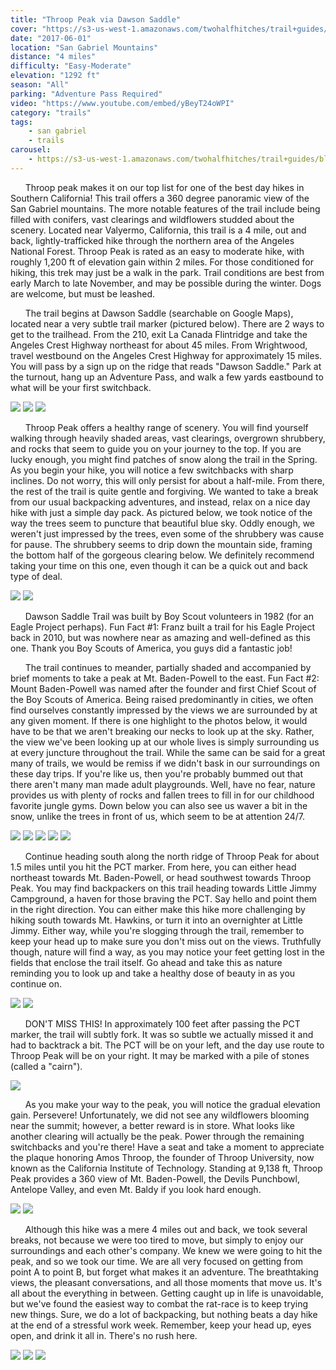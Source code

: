 ```yaml
---
title: "Throop Peak via Dawson Saddle"
cover: "https://s3-us-west-1.amazonaws.com/twohalfhitches/trail+guides/throop+peak/_J8A0995.jpg"
date: "2017-06-01"
location: "San Gabriel Mountains"
distance: "4 miles"
difficulty: "Easy-Moderate"
elevation: "1292 ft"
season: "All"
parking: "Adventure Pass Required"
video: "https://www.youtube.com/embed/yBeyT24oWPI"
category: "trails"
tags:
    - san gabriel
    - trails
carousel:
    - https://s3-us-west-1.amazonaws.com/twohalfhitches/trail+guides/blue+ridge/_J8A2074.jpg
---
```


&nbsp;&nbsp;&nbsp;&nbsp;&nbsp;&nbsp;Throop peak makes it on our top list for one of the best day hikes in Southern California!
This trail offers a 360 degree panoramic view of the San Gabriel mountains. The more notable
features of the trail include being filled with conifers, vast clearings and wildflowers
studded about the scenery. Located near Valyermo, California, this trail is a 4 mile, out
and back, lightly-trafficked hike through the northern area of the Angeles National Forest.
Throop Peak is rated as an easy to moderate hike, with roughly 1,200 ft of elevation gain within
2 miles. For those conditioned for hiking, this trek may just be a walk in the park. Trail
conditions are best from early March to late November, and may be possible during the winter.
Dogs are welcome, but must be leashed.

&nbsp;&nbsp;&nbsp;&nbsp;&nbsp;&nbsp;The trail begins at Dawson Saddle (searchable on Google Maps), located near a very subtle
trail marker (pictured below). There are 2 ways to get to the trailhead. From the 210, exit
La Canada Flintridge and take the Angeles Crest Highway northeast for about 45 miles. From
Wrightwood, travel westbound on the Angeles Crest Highway for approximately 15 miles. You
will pass by a sign up on the ridge that reads "Dawson Saddle." Park at the turnout, hang
up an Adventure Pass, and walk a few yards eastbound to what will be your first switchback.

![](https://s3-us-west-1.amazonaws.com/twohalfhitches/trail+guides/throop+peak/_J8A1028.jpg)
![](https://s3-us-west-1.amazonaws.com/twohalfhitches/trail+guides/throop+peak/_J8A0879.jpg)
![](https://s3-us-west-1.amazonaws.com/twohalfhitches/trail+guides/throop+peak/_J8A0880.jpg)

&nbsp;&nbsp;&nbsp;&nbsp;&nbsp;&nbsp;Throop Peak offers a healthy range of scenery. You will find yourself walking through
heavily shaded areas, vast clearings, overgrown shrubbery, and rocks that seem to guide
you on your journey to the top. If you are lucky enough, you might find patches of snow
along the trail in the Spring. As you begin your hike, you will notice a few switchbacks
with sharp inclines. Do not worry, this will only persist for about a half-mile. From there,
the rest of the trail is quite gentle and forgiving. We wanted to take a break from our usual
backpacking adventures, and instead, relax on a nice day hike with just a simple day pack.
As pictured below, we took notice of the way the trees seem to puncture that beautiful
blue sky. Oddly enough, we weren't just impressed by the trees, even some of the
shrubbery was cause for pause. The shrubbery seems to drip down the mountain side,
framing the bottom half of the gorgeous clearing below. We definitely recommend taking
your time on this one, even though it can be a quick out and back type of deal.

![](https://s3-us-west-1.amazonaws.com/twohalfhitches/trail+guides/throop+peak/_J8A0892.jpg)
![](https://s3-us-west-1.amazonaws.com/twohalfhitches/trail+guides/throop+peak/_J8A0898.jpg)

&nbsp;&nbsp;&nbsp;&nbsp;&nbsp;&nbsp;Dawson Saddle Trail was built by Boy Scout volunteers in 1982
(for an Eagle Project perhaps). Fun Fact #1: Franz built a trail for his Eagle Project
back in 2010, but was nowhere near as amazing and well-defined as this one. Thank you
Boy Scouts of America, you guys did a fantastic job!

&nbsp;&nbsp;&nbsp;&nbsp;&nbsp;&nbsp;The trail continues to meander, partially shaded and
accompanied by brief moments
to take a peak at Mt. Baden-Powell to the east. Fun Fact #2: Mount Baden-Powell was
named after the founder and first Chief Scout of the Boy Scouts of America. Being raised
predominantly in cities, we often find ourselves constantly impressed by the views we are
surrounded by at any given moment. If there is one highlight to the photos below, it would
have to be that we aren't breaking our necks to look up at the sky. Rather, the view we've
been looking up at our whole lives is simply surrounding us at every juncture throughout
the trail. While the same can be said for a great many of trails, we would be remiss if we
didn't bask in our surroundings on these day trips. If you're like us, then you're probably
bummed out that there aren't many man made adult playgrounds. Well, have no fear, nature
provides us with plenty of rocks and fallen trees to fill in for our childhood favorite
jungle gyms. Down below you can also see us waver a bit in the snow, unlike the trees in
front of us, which seem to be at attention 24/7.

![](https://s3-us-west-1.amazonaws.com/twohalfhitches/trail+guides/throop+peak/_J8A0912.jpg)
![](https://s3-us-west-1.amazonaws.com/twohalfhitches/trail+guides/throop+peak/_J8A0934.jpg)
![](https://s3-us-west-1.amazonaws.com/twohalfhitches/trail+guides/throop+peak/_J8A0940.jpg)
![](https://s3-us-west-1.amazonaws.com/twohalfhitches/trail+guides/throop+peak/_J8A0944.jpg)
![](https://s3-us-west-1.amazonaws.com/twohalfhitches/trail+guides/throop+peak/_J8A0956.jpg)

&nbsp;&nbsp;&nbsp;&nbsp;&nbsp;&nbsp;Continue heading south along the north ridge of
Throop Peak for about 1.5 miles until you hit the PCT marker. From here, you can
either head northeast towards Mt. Baden-Powell, or head southwest towards Throop Peak.
You may find backpackers on this trail heading towards Little Jimmy Campground, a haven
for those braving the PCT. Say hello and point them in the right direction. You can
either make this hike more challenging by hiking south towards Mt. Hawkins, or turn
it into an overnighter at Little Jimmy. Either way, while you're slogging through the
trail, remember to keep your head up to make sure you don't miss out on the views.
Truthfully though, nature will find a way, as you may notice your feet getting lost in
the fields that enclose the trail itself. Go ahead and take this as nature reminding
you to look up and take a healthy dose of beauty in as you continue on.

![](https://s3-us-west-1.amazonaws.com/twohalfhitches/trail+guides/throop+peak/_J8A0965.jpg)
![](https://s3-us-west-1.amazonaws.com/twohalfhitches/trail+guides/throop+peak/_J8A0985.jpg)

&nbsp;&nbsp;&nbsp;&nbsp;&nbsp;&nbsp;DON'T MISS THIS! In approximately 100 feet after
passing the PCT marker, the trail will subtly fork. It was so subtle we actually missed
it and had to backtrack a bit. The PCT will be on your left, and the day use route to
Throop Peak will be on your right. It may be marked with a pile of stones (called a "cairn").

![](https://s3-us-west-1.amazonaws.com/twohalfhitches/trail+guides/throop+peak/_J8A1023.jpg)

&nbsp;&nbsp;&nbsp;&nbsp;&nbsp;&nbsp;As you make your way to the peak, you will
notice the gradual elevation gain. Persevere! Unfortunately, we did not see any
wildflowers blooming near the summit; however, a better reward is in store. What
looks like another clearing will actually be the peak. Power through the remaining
switchbacks and you're there! Have a seat and take a moment to appreciate the plaque
honoring Amos Throop, the founder of Throop University, now known as the California
Institute of Technology. Standing at 9,138 ft, Throop Peak provides a 360 view of Mt.
Baden-Powell, the Devils Punchbowl, Antelope Valley, and even Mt. Baldy if you look
hard enough.

![](https://s3-us-west-1.amazonaws.com/twohalfhitches/trail+guides/throop+peak/_J8A0986.jpg)
![](https://s3-us-west-1.amazonaws.com/twohalfhitches/trail+guides/throop+peak/_J8A0987.jpg)

&nbsp;&nbsp;&nbsp;&nbsp;&nbsp;&nbsp;Although this hike was a mere 4 miles out and
back, we took several breaks, not because we were too tired to move, but simply to
enjoy our surroundings and each other's company. We knew we were going to hit the peak,
and so we took our time. We are all very focused on getting from point A to point B, but
forget what makes it an adventure. The breathtaking views, the pleasant conversations, and
all those moments that move us. It's all about the everything in between. Getting caught
up in life is unavoidable, but we've found the easiest way to combat the rat-race is to
keep trying new things. Sure, we do a lot of backpacking, but nothing beats a day hike at
the end of a stressful work week. Remember, keep your head up, eyes open, and drink it all
in. There's no rush here.

![](https://s3-us-west-1.amazonaws.com/twohalfhitches/trail+guides/throop+peak/_J8A1002.jpg)
![](https://s3-us-west-1.amazonaws.com/twohalfhitches/trail+guides/throop+peak/_J8A1013.jpg)
![](https://s3-us-west-1.amazonaws.com/twohalfhitches/trail+guides/throop+peak/20170519_114145.jpg)
